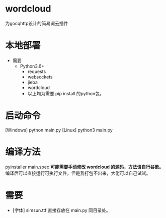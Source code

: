 # wordcloud
为gocqhttp设计的简易词云插件

# 本地部署
+ 需要
  - Python3.6+
    * requests
    * websockets
    * jieba
    * wordcloud
    * 以上均为需要 pip install 的python包。

# 启动命令
[Windows] python main.py
[Linux] python3 main.py

# 编译方法
pyinstaller main.spec
**可能需要手动修改 wordcloud 的源码，方法请自行谷歌。**
编译后可以直接运行可执行文件，但是我打包不出来，大佬可以自己试试。

# 需要
+ [字体] simsun.ttf 直接存放在 main.py 同目录处。
